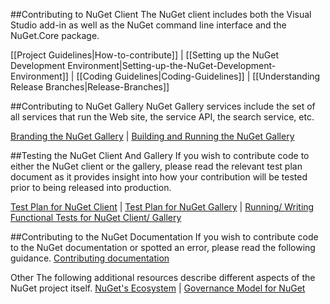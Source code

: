 ##Contributing to NuGet Client
The NuGet client includes both the Visual Studio add-in as well as the NuGet command line interface and the NuGet.Core package.

[[Project Guidelines|How-to-contribute]]  |  [[Setting up the NuGet Development Environment|Setting-up-the-NuGet-Development-Environment]]  |  [[Coding Guidelines|Coding-Guidelines]]  |  [[Understanding Release Branches|Release-Branches]]

##Contributing to NuGet Gallery
NuGet Gallery services include the set of all services that run the Web site, the service API, the search service, etc.

[Branding the NuGet Gallery](https://github.com/NuGet/NuGetGallery/wiki/Branding-the-NuGet-Gallery)  |  [Building and Running the NuGet Gallery](https://github.com/NuGet/NuGetGallery/blob/master/README.md)

##Testing the NuGet Client And Gallery
If you wish to contribute code to either the NuGet client or the gallery, please read the relevant test plan document as it provides insight into how your contribution will be tested prior to being released into production.

[Test Plan for NuGet Client](https://github.com/NuGet/Home/wiki/NuGet-Client-Test-Plan)  |  [Test Plan for NuGet Gallery](https://github.com/NuGet/Home/wiki/NuGet-Gallery-Test-Plan)  |  [Running/ Writing Functional Tests for NuGet Client/ Gallery](https://github.com/NuGet/Home/wiki/Functional-Testing)

##Contributing to the NuGet Documentation
If you wish to contribute code to the NuGet documentation or spotted an error, please read the following guidance.
[Contributing documentation](https://github.com/NuGet/NuGetDocs/wiki/Contributing-to-NuGet-Documentation)

Other
The following additional resources describe different aspects of the NuGet project itself.
[NuGet's Ecosystem]()  |  [Governance Model for NuGet]()